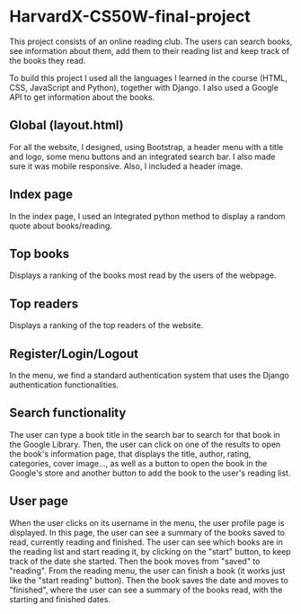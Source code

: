 # HarvardX-CS50W-final-project

This project consists of an online reading club. The users can search books, see information about them, add them to their reading list and keep track of the books they read.

To build this project I used all the languages I learned in the course (HTML, CSS, JavaScript and Python), together with Django. I also used a Google API to get information about the books.

## Global (layout.html)
For all the website, I designed, using Bootstrap, a header menu with a title and logo, some menu buttons and an integrated search bar. I also made sure it was mobile responsive. Also, I included a header image.

## Index page
In the index page, I used an integrated python method to display a random quote about books/reading.

## Top books
Displays a ranking of the books most read by the users of the webpage.

## Top readers
Displays a ranking of the top readers of the website.

## Register/Login/Logout
In the menu, we find a standard authentication system that uses the Django authentication functionalities.

## Search functionality
The user can type a book title in the search bar to search for that book in the Google Library. Then, the user can click on one of the results to open the book's information page, that displays the title, author, rating, categories, cover image..., as well as a button to open the book in the Google's store and another button to add the book to the user's reading list.

## User page
When the user clicks on its username in the menu, the user profile page is displayed. In this page, the user can see a summary of the books saved to read, currently reading and finished. The user can see which books are in the reading list and start reading it, by clicking on the "start" button, to keep track of the date she started. Then the book moves from "saved" to "reading". From the reading menu, the user can finish a book (it works just like the "start reading" button). Then the book saves the date and moves to "finished", where the user can see a summary of the books read, with the starting and finished dates.
